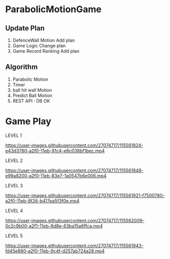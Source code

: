 # ParabolicMotionGame

## Update Plan ##
1. DefenceWall Motion Add plan
2. Game Logic Change plan
3. Game Record Ranking Add plan

## Algorithm ##
1. Parabolic Motion 
2. Timer
3. ball hit wall Motion
4. Predict Ball Motion
5. REST API : DB OK

# Game Play #
LEVEL 1

https://user-images.githubusercontent.com/27074717/115561824-e43d3780-a2f0-11eb-91c4-e6c038bf1bec.mp4



LEVEL 2

https://user-images.githubusercontent.com/27074717/115561848-e99a8200-a2f0-11eb-83e7-1a0547b6e006.mp4




LEVEL 3

https://user-images.githubusercontent.com/27074717/115561921-f7500780-a2f0-11eb-8f26-b417ea5f3f0e.mp4




LEVEL 4

https://user-images.githubusercontent.com/27074717/115562009-0c2c9b00-a2f1-11eb-8d8e-63ba15a6ffca.mp4




LEVEL 5

https://user-images.githubusercontent.com/27074717/115561943-fd45e880-a2f0-11eb-9c4f-d257ab724a28.mp4





